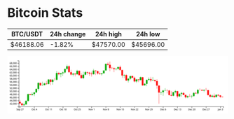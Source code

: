 # Bitcoin Stats

BTC/USDT|24h change|24h high|24h low|
|---|---|---|---|
|$46188.06|-1.82%|$47570.00|$45696.00|

<img src="./chart.svg">
